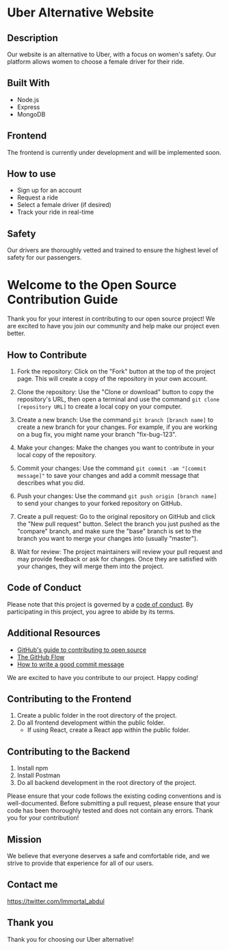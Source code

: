 # Uber Alternative Website

## Description
Our website is an alternative to Uber, with a focus on women's safety. Our platform allows women to choose a female driver for their ride.

## Built With
- Node.js
- Express
- MongoDB

## Frontend
The frontend is currently under development and will be implemented soon.

## How to use
- Sign up for an account
- Request a ride
- Select a female driver (if desired)
- Track your ride in real-time

## Safety
Our drivers are thoroughly vetted and trained to ensure the highest level of safety for our passengers.
# Welcome to the Open Source Contribution Guide

Thank you for your interest in contributing to our open source project! We are excited to have you join our community and help make our project even better.


## How to Contribute

1. Fork the repository: Click on the "Fork" button at the top of the project page. This will create a copy of the repository in your own account.

2. Clone the repository: Use the "Clone or download" button to copy the repository's URL, then open a terminal and use the command `git clone [repository URL]` to create a local copy on your computer.

3. Create a new branch: Use the command `git branch [branch name]` to create a new branch for your changes. For example, if you are working on a bug fix, you might name your branch "fix-bug-123".

4. Make your changes: Make the changes you want to contribute in your local copy of the repository.

5. Commit your changes: Use the command `git commit -am "[commit message]"` to save your changes and add a commit message that describes what you did.

6. Push your changes: Use the command `git push origin [branch name]` to send your changes to your forked repository on GitHub.

7. Create a pull request: Go to the original repository on GitHub and click the "New pull request" button. Select the branch you just pushed as the "compare" branch, and make sure the "base" branch is set to the branch you want to merge your changes into (usually "master").

8. Wait for review: The project maintainers will review your pull request and may provide feedback or ask for changes. Once they are satisfied with your changes, they will merge them into the project.

## Code of Conduct

Please note that this project is governed by a [code of conduct](CODE_OF_CONDUCT.md). By participating in this project, you agree to abide by its terms.

## Additional Resources

- [GitHub's guide to contributing to open source](https://opensource.guide/how-to-contribute/)
- [The GitHub Flow](https://guides.github.com/introduction/flow/)
- [How to write a good commit message](https://chris.beams.io/posts/git-commit/)

We are excited to have you contribute to our project. Happy coding!

## Contributing to the Frontend
1. Create a public folder in the root directory of the project.
2. Do all frontend development within the public folder.
    - If using React, create a React app within the public folder.

## Contributing to the Backend
1. Install npm
2. Install Postman
3. Do all backend development in the root directory of the project.

Please ensure that your code follows the existing coding conventions and is well-documented. Before submitting a pull request, please ensure that your code has been thoroughly tested and does not contain any errors. Thank you for your contribution!

## Mission
We believe that everyone deserves a safe and comfortable ride, and we strive to provide that experience for all of our users.

## Contact me 
https://twitter.com/Immortal_abdul

## Thank you
Thank you for choosing our Uber alternative!

